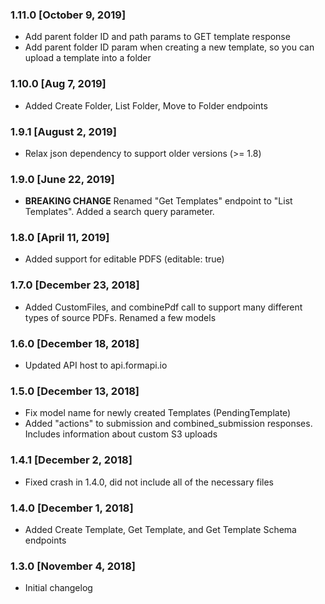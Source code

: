 ### 1.11.0 [October 9, 2019]

- Add parent folder ID and path params to GET template response
- Add parent folder ID param when creating a new template, so you can upload a template into a folder

### 1.10.0 [Aug 7, 2019]
* Added Create Folder, List Folder, Move to Folder endpoints

### 1.9.1 [August 2, 2019]

- Relax json dependency to support older versions (>= 1.8)

### 1.9.0 [June 22, 2019]

- **BREAKING CHANGE** Renamed "Get Templates" endpoint to "List Templates". Added a search query parameter.

### 1.8.0 [April 11, 2019]

- Added support for editable PDFS (editable: true)

### 1.7.0 [December 23, 2018]

- Added CustomFiles, and combinePdf call to support many different types of source PDFs. Renamed a few models

### 1.6.0 [December 18, 2018]

- Updated API host to api.formapi.io

### 1.5.0 [December 13, 2018]

- Fix model name for newly created Templates (PendingTemplate)
- Added "actions" to submission and combined_submission responses. Includes information about custom S3 uploads

### 1.4.1 [December 2, 2018]

- Fixed crash in 1.4.0, did not include all of the necessary files

### 1.4.0 [December 1, 2018]

- Added Create Template, Get Template, and Get Template Schema endpoints

### 1.3.0 [November 4, 2018]

- Initial changelog
